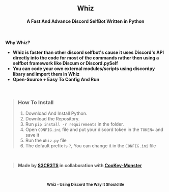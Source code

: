 <h2 align="center">Whiz</h2>
<h4 align="center">A Fast And Advance Discord SelfBot Written in Python</h4>

<br>

**Why Whiz?**
- **Whiz is faster than other discord selfbot's cause it uses Discord's API directly into the code for most of the commands rather then using a selfbot framework like Discum or Discord.pySelf**
- **You can code your own external modules/scripts using discordpy libary and import them in Whiz**
- **Open-Source + Easy To Config And Run**

<br>

> ### How To Install
> 1. Download And Install Python.
> 2. Download the Repository.
> 3. Run `pip install -r requirements` in the folder.
> 4. Open `CONFIG.ini` file and put your discord token in the `TOKEN=` and save it
> 5. Run the `Whiz.py` file
> 6. The default prefix is `?`, You can change it in the `CONFIG.ini` file

<br>

> **Made by [S3CR3TS](https://github.com/SecretsX) in collaboration with [CooKey-Monster](https://github.com/CooKey-Monster)**

<br>

<p align="center"><sub><b>Whiz - Using Discord The Way It Should Be</b></sub></p>
